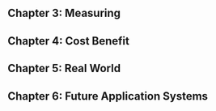 Chapter 3: Measuring
---



Chapter 4: Cost Benefit
---


Chapter 5: Real World
---


Chapter 6: Future Application Systems
---

